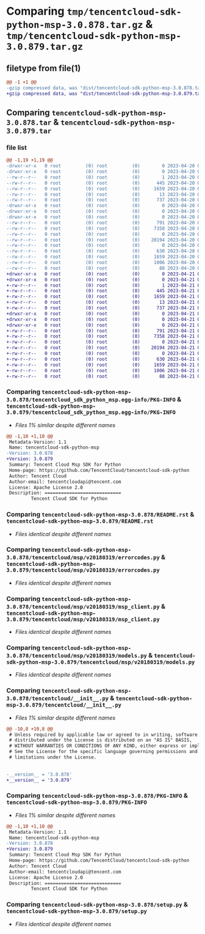 # Comparing `tmp/tencentcloud-sdk-python-msp-3.0.878.tar.gz` & `tmp/tencentcloud-sdk-python-msp-3.0.879.tar.gz`

## filetype from file(1)

```diff
@@ -1 +1 @@
-gzip compressed data, was "dist/tencentcloud-sdk-python-msp-3.0.878.tar", last modified: Thu Apr 20 00:38:13 2023, max compression
+gzip compressed data, was "dist/tencentcloud-sdk-python-msp-3.0.879.tar", last modified: Fri Apr 21 00:53:34 2023, max compression
```

## Comparing `tencentcloud-sdk-python-msp-3.0.878.tar` & `tencentcloud-sdk-python-msp-3.0.879.tar`

### file list

```diff
@@ -1,19 +1,19 @@
-drwxr-xr-x   0 root         (0) root         (0)        0 2023-04-20 00:38:13.000000 tencentcloud-sdk-python-msp-3.0.878/
-drwxr-xr-x   0 root         (0) root         (0)        0 2023-04-20 00:38:13.000000 tencentcloud-sdk-python-msp-3.0.878/tencentcloud_sdk_python_msp.egg-info/
--rw-r--r--   0 root         (0) root         (0)        1 2023-04-20 00:38:13.000000 tencentcloud-sdk-python-msp-3.0.878/tencentcloud_sdk_python_msp.egg-info/dependency_links.txt
--rw-r--r--   0 root         (0) root         (0)      445 2023-04-20 00:38:13.000000 tencentcloud-sdk-python-msp-3.0.878/tencentcloud_sdk_python_msp.egg-info/SOURCES.txt
--rw-r--r--   0 root         (0) root         (0)     1659 2023-04-20 00:38:13.000000 tencentcloud-sdk-python-msp-3.0.878/tencentcloud_sdk_python_msp.egg-info/PKG-INFO
--rw-r--r--   0 root         (0) root         (0)       13 2023-04-20 00:38:13.000000 tencentcloud-sdk-python-msp-3.0.878/tencentcloud_sdk_python_msp.egg-info/top_level.txt
--rw-r--r--   0 root         (0) root         (0)      737 2023-04-20 00:38:13.000000 tencentcloud-sdk-python-msp-3.0.878/README.rst
-drwxr-xr-x   0 root         (0) root         (0)        0 2023-04-20 00:38:13.000000 tencentcloud-sdk-python-msp-3.0.878/tencentcloud/
-drwxr-xr-x   0 root         (0) root         (0)        0 2023-04-20 00:38:13.000000 tencentcloud-sdk-python-msp-3.0.878/tencentcloud/msp/
-drwxr-xr-x   0 root         (0) root         (0)        0 2023-04-20 00:38:13.000000 tencentcloud-sdk-python-msp-3.0.878/tencentcloud/msp/v20180319/
--rw-r--r--   0 root         (0) root         (0)      791 2023-04-20 00:38:13.000000 tencentcloud-sdk-python-msp-3.0.878/tencentcloud/msp/v20180319/errorcodes.py
--rw-r--r--   0 root         (0) root         (0)     7358 2023-04-20 00:38:13.000000 tencentcloud-sdk-python-msp-3.0.878/tencentcloud/msp/v20180319/msp_client.py
--rw-r--r--   0 root         (0) root         (0)        0 2023-04-20 00:38:13.000000 tencentcloud-sdk-python-msp-3.0.878/tencentcloud/msp/v20180319/__init__.py
--rw-r--r--   0 root         (0) root         (0)    20194 2023-04-20 00:38:13.000000 tencentcloud-sdk-python-msp-3.0.878/tencentcloud/msp/v20180319/models.py
--rw-r--r--   0 root         (0) root         (0)        0 2023-04-20 00:38:13.000000 tencentcloud-sdk-python-msp-3.0.878/tencentcloud/msp/__init__.py
--rw-r--r--   0 root         (0) root         (0)      630 2023-04-20 00:38:13.000000 tencentcloud-sdk-python-msp-3.0.878/tencentcloud/__init__.py
--rw-r--r--   0 root         (0) root         (0)     1659 2023-04-20 00:38:13.000000 tencentcloud-sdk-python-msp-3.0.878/PKG-INFO
--rw-r--r--   0 root         (0) root         (0)     1006 2023-04-20 00:38:13.000000 tencentcloud-sdk-python-msp-3.0.878/setup.py
--rw-r--r--   0 root         (0) root         (0)       88 2023-04-20 00:38:13.000000 tencentcloud-sdk-python-msp-3.0.878/setup.cfg
+drwxr-xr-x   0 root         (0) root         (0)        0 2023-04-21 00:53:34.000000 tencentcloud-sdk-python-msp-3.0.879/
+drwxr-xr-x   0 root         (0) root         (0)        0 2023-04-21 00:53:34.000000 tencentcloud-sdk-python-msp-3.0.879/tencentcloud_sdk_python_msp.egg-info/
+-rw-r--r--   0 root         (0) root         (0)        1 2023-04-21 00:53:34.000000 tencentcloud-sdk-python-msp-3.0.879/tencentcloud_sdk_python_msp.egg-info/dependency_links.txt
+-rw-r--r--   0 root         (0) root         (0)      445 2023-04-21 00:53:34.000000 tencentcloud-sdk-python-msp-3.0.879/tencentcloud_sdk_python_msp.egg-info/SOURCES.txt
+-rw-r--r--   0 root         (0) root         (0)     1659 2023-04-21 00:53:34.000000 tencentcloud-sdk-python-msp-3.0.879/tencentcloud_sdk_python_msp.egg-info/PKG-INFO
+-rw-r--r--   0 root         (0) root         (0)       13 2023-04-21 00:53:34.000000 tencentcloud-sdk-python-msp-3.0.879/tencentcloud_sdk_python_msp.egg-info/top_level.txt
+-rw-r--r--   0 root         (0) root         (0)      737 2023-04-21 00:53:34.000000 tencentcloud-sdk-python-msp-3.0.879/README.rst
+drwxr-xr-x   0 root         (0) root         (0)        0 2023-04-21 00:53:34.000000 tencentcloud-sdk-python-msp-3.0.879/tencentcloud/
+drwxr-xr-x   0 root         (0) root         (0)        0 2023-04-21 00:53:34.000000 tencentcloud-sdk-python-msp-3.0.879/tencentcloud/msp/
+drwxr-xr-x   0 root         (0) root         (0)        0 2023-04-21 00:53:34.000000 tencentcloud-sdk-python-msp-3.0.879/tencentcloud/msp/v20180319/
+-rw-r--r--   0 root         (0) root         (0)      791 2023-04-21 00:53:34.000000 tencentcloud-sdk-python-msp-3.0.879/tencentcloud/msp/v20180319/errorcodes.py
+-rw-r--r--   0 root         (0) root         (0)     7358 2023-04-21 00:53:34.000000 tencentcloud-sdk-python-msp-3.0.879/tencentcloud/msp/v20180319/msp_client.py
+-rw-r--r--   0 root         (0) root         (0)        0 2023-04-21 00:53:34.000000 tencentcloud-sdk-python-msp-3.0.879/tencentcloud/msp/v20180319/__init__.py
+-rw-r--r--   0 root         (0) root         (0)    20194 2023-04-21 00:53:34.000000 tencentcloud-sdk-python-msp-3.0.879/tencentcloud/msp/v20180319/models.py
+-rw-r--r--   0 root         (0) root         (0)        0 2023-04-21 00:53:34.000000 tencentcloud-sdk-python-msp-3.0.879/tencentcloud/msp/__init__.py
+-rw-r--r--   0 root         (0) root         (0)      630 2023-04-21 00:53:34.000000 tencentcloud-sdk-python-msp-3.0.879/tencentcloud/__init__.py
+-rw-r--r--   0 root         (0) root         (0)     1659 2023-04-21 00:53:34.000000 tencentcloud-sdk-python-msp-3.0.879/PKG-INFO
+-rw-r--r--   0 root         (0) root         (0)     1006 2023-04-21 00:53:34.000000 tencentcloud-sdk-python-msp-3.0.879/setup.py
+-rw-r--r--   0 root         (0) root         (0)       88 2023-04-21 00:53:34.000000 tencentcloud-sdk-python-msp-3.0.879/setup.cfg
```

### Comparing `tencentcloud-sdk-python-msp-3.0.878/tencentcloud_sdk_python_msp.egg-info/PKG-INFO` & `tencentcloud-sdk-python-msp-3.0.879/tencentcloud_sdk_python_msp.egg-info/PKG-INFO`

 * *Files 1% similar despite different names*

```diff
@@ -1,10 +1,10 @@
 Metadata-Version: 1.1
 Name: tencentcloud-sdk-python-msp
-Version: 3.0.878
+Version: 3.0.879
 Summary: Tencent Cloud Msp SDK for Python
 Home-page: https://github.com/TencentCloud/tencentcloud-sdk-python
 Author: Tencent Cloud
 Author-email: tencentcloudapi@tencent.com
 License: Apache License 2.0
 Description: ============================
         Tencent Cloud SDK for Python
```

### Comparing `tencentcloud-sdk-python-msp-3.0.878/README.rst` & `tencentcloud-sdk-python-msp-3.0.879/README.rst`

 * *Files identical despite different names*

### Comparing `tencentcloud-sdk-python-msp-3.0.878/tencentcloud/msp/v20180319/errorcodes.py` & `tencentcloud-sdk-python-msp-3.0.879/tencentcloud/msp/v20180319/errorcodes.py`

 * *Files identical despite different names*

### Comparing `tencentcloud-sdk-python-msp-3.0.878/tencentcloud/msp/v20180319/msp_client.py` & `tencentcloud-sdk-python-msp-3.0.879/tencentcloud/msp/v20180319/msp_client.py`

 * *Files identical despite different names*

### Comparing `tencentcloud-sdk-python-msp-3.0.878/tencentcloud/msp/v20180319/models.py` & `tencentcloud-sdk-python-msp-3.0.879/tencentcloud/msp/v20180319/models.py`

 * *Files identical despite different names*

### Comparing `tencentcloud-sdk-python-msp-3.0.878/tencentcloud/__init__.py` & `tencentcloud-sdk-python-msp-3.0.879/tencentcloud/__init__.py`

 * *Files 1% similar despite different names*

```diff
@@ -10,8 +10,8 @@
 # Unless required by applicable law or agreed to in writing, software
 # distributed under the License is distributed on an "AS IS" BASIS,
 # WITHOUT WARRANTIES OR CONDITIONS OF ANY KIND, either express or implied.
 # See the License for the specific language governing permissions and
 # limitations under the License.
 
 
-__version__ = '3.0.878'
+__version__ = '3.0.879'
```

### Comparing `tencentcloud-sdk-python-msp-3.0.878/PKG-INFO` & `tencentcloud-sdk-python-msp-3.0.879/PKG-INFO`

 * *Files 1% similar despite different names*

```diff
@@ -1,10 +1,10 @@
 Metadata-Version: 1.1
 Name: tencentcloud-sdk-python-msp
-Version: 3.0.878
+Version: 3.0.879
 Summary: Tencent Cloud Msp SDK for Python
 Home-page: https://github.com/TencentCloud/tencentcloud-sdk-python
 Author: Tencent Cloud
 Author-email: tencentcloudapi@tencent.com
 License: Apache License 2.0
 Description: ============================
         Tencent Cloud SDK for Python
```

### Comparing `tencentcloud-sdk-python-msp-3.0.878/setup.py` & `tencentcloud-sdk-python-msp-3.0.879/setup.py`

 * *Files identical despite different names*

